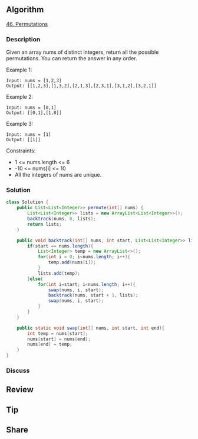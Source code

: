 ## Algorithm

[46. Permutations](https://leetcode.com/problems/permutations/description/)

### Description

Given an array nums of distinct integers, return all the possible permutations. You can return the answer in any order.

Example 1:

```
Input: nums = [1,2,3]
Output: [[1,2,3],[1,3,2],[2,1,3],[2,3,1],[3,1,2],[3,2,1]]
```

Example 2:

```
Input: nums = [0,1]
Output: [[0,1],[1,0]]
```

Example 3:

```
Input: nums = [1]
Output: [[1]]
```

Constraints:

- 1 <= nums.length <= 6
- -10 <= nums[i] <= 10
- All the integers of nums are unique.

### Solution

```java
class Solution {
    public List<List<Integer>> permute(int[] nums) {
        List<List<Integer>> lists = new ArrayList<List<Integer>>();
        backtrack(nums, 0, lists);
        return lists;
    }

    public void backtrack(int[] nums, int start, List<List<Integer>> lists){
        if(start == nums.length){
            List<Integer> temp = new ArrayList<>();
            for(int i = 0; i<nums.length; i++){
                temp.add(nums[i]);
            }
            lists.add(temp);
        }else{
            for(int i=start; i<nums.length; i++){
                swap(nums, i, start);
                backtrack(nums, start + 1, lists);
                swap(nums, i, start);
            }
        }
    }

    public static void swap(int[] nums, int start, int end){
        int temp = nums[start];
        nums[start] = nums[end];
        nums[end] = temp;
    }
}
```

### Discuss

## Review


## Tip


## Share
